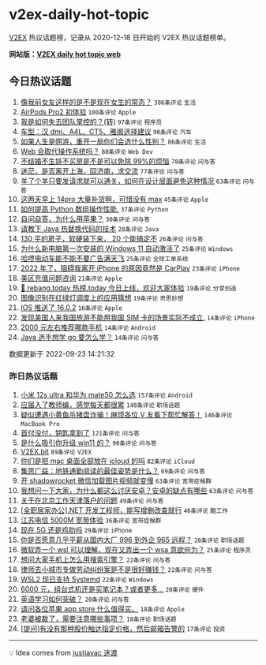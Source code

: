 # v2ex-daily-hot-topic

[V2EX](https://www.v2ex.com/) 热议话题榜，记录从 2020-12-18 日开始的 V2EX 热议话题榜单。

**网站版：[V2EX daily hot topic web](https://boojack.github.io/v2ex-daily-hot-topic-web/)**

## 今日热议话题

<!-- TODAY BEGIN -->

1. [像我前女友这样的是不是现在女生的常态？](https://www.v2ex.com/t/882353) `386条评论` `生活`
1. [AirPods Pro2 初体验](https://www.v2ex.com/t/882311) `100条评论` `Apple`
1. [我是如何失去团队掌控的？(转)](https://www.v2ex.com/t/882400) `97条评论` `程序员`
1. [车型：汉 dmi、A4L、CT5、雅阁选择建议](https://www.v2ex.com/t/882331) `90条评论` `汽车`
1. [如果人生是网游，重开一局你们会选什么性别？](https://www.v2ex.com/t/882380) `86条评论` `生活`
1. [Web 会取代操作系统吗？](https://www.v2ex.com/t/882341) `80条评论` `Web Dev`
1. [不结婚不生娃不买房是不是可以免除 99%的烦恼](https://www.v2ex.com/t/882436) `78条评论` `问与答`
1. [迷茫，是否离开上海，回济南，求交流](https://www.v2ex.com/t/882291) `77条评论` `问与答`
1. [羊了个羊只要发请求就可以通关，如何在设计层面避免这种情况](https://www.v2ex.com/t/882304) `63条评论` `问与答`
1. [这两天早上 14pro 大量补货啊，可惜没有 max](https://www.v2ex.com/t/882284) `45条评论` `Apple`
1. [如何提高 Python 数组操作性能.](https://www.v2ex.com/t/882441) `37条评论` `Python`
1. [自问自答，为什么用苹果？](https://www.v2ex.com/t/882376) `30条评论` `问与答`
1. [请教下 Java 热替换代码的技术](https://www.v2ex.com/t/882334) `28条评论` `Java`
1. [130 平的房子，软硬装下来， 20 个能搞定不](https://www.v2ex.com/t/882395) `26条评论` `问与答`
1. [为什么新电脑第一次安装的 Windows 11 自动激活了](https://www.v2ex.com/t/882459) `25条评论` `Windows`
1. [哈啰电动车能不能不要广告满天飞](https://www.v2ex.com/t/882292) `25条评论` `全球工单系统`
1. [2022 年了，阻碍我离开 iPhone 的原因竟然是 CarPlay](https://www.v2ex.com/t/882430) `23条评论` `iPhone`
1. [美区充值问题咨询](https://www.v2ex.com/t/882301) `21条评论` `Apple`
1. [🎉 rebang.today 热榜.today 今日上线，欢迎大家体验](https://www.v2ex.com/t/882419) `19条评论` `分享创造`
1. [图像识别在红绿灯调度上的应用猜想](https://www.v2ex.com/t/882288) `19条评论` `奇思妙想`
1. [IOS 推送了 16.0.2](https://www.v2ex.com/t/882299) `16条评论` `Apple`
1. [发现美国人来我国旅游不能用我国 SIM 卡的场景实际不成立.](https://www.v2ex.com/t/882468) `14条评论` `iPhone`
1. [2000 元左右推荐哪款手机](https://www.v2ex.com/t/882307) `14条评论` `Android`
1. [Java 选手想学 go 要怎么学？](https://www.v2ex.com/t/882285) `14条评论` `问与答`

数据更新于 2022-09-23 14:21:32

<!-- TODAY END -->

### 昨日热议话题

<!-- YESTERDAY BEGIN -->

1. [小米 12s ultra 和华为 mate50 怎么选](https://www.v2ex.com/t/882053) `157条评论` `Android`
1. [应届入了教师编，感觉每天都很累](https://www.v2ex.com/t/882102) `148条评论` `职场话题`
1. [疑似遭遇小黄鱼杀猪盘诈骗！麻烦各位 V 友看下帮忙解答！](https://www.v2ex.com/t/882020) `146条评论` `MacBook Pro`
1. [首付没付，钥匙拿到了](https://www.v2ex.com/t/882021) `121条评论` `问与答`
1. [是什么吸引你升级 win11 的？](https://www.v2ex.com/t/882017) `90条评论` `问与答`
1. [V2EX.bit](https://www.v2ex.com/t/882082) `89条评论` `V2EX`
1. [你们是把 mac 桌面全部放在 icloud 的吗](https://www.v2ex.com/t/882126) `82条评论` `iCloud`
1. [集思广益：地铁通勤阅读的最佳姿势是什么？](https://www.v2ex.com/t/882070) `69条评论` `问与答`
1. [开 shadowrocket 微信加载图片视频就变慢](https://www.v2ex.com/t/882023) `63条评论` `宽带症候群`
1. [我想问一下大家，为什么都这么讨厌安卓？安卓的缺点有哪些](https://www.v2ex.com/t/882163) `63条评论` `问与答`
1. [关于在北京工作天津落户的问题](https://www.v2ex.com/t/882069) `49条评论` `问与答`
1. [[全职居家办公].NET 开发工程师，能写增删改查就行](https://www.v2ex.com/t/882039) `46条评论` `酷工作`
1. [江苏电信 5000M 宽带体验](https://www.v2ex.com/t/882261) `36条评论` `宽带症候群`
1. [现在 5G 还是鸡肋吗](https://www.v2ex.com/t/882178) `29条评论` `iPhone`
1. [你是否愿意几乎平薪从国内大厂 996 到外企 965 远程？](https://www.v2ex.com/t/882172) `28条评论` `职场话题`
1. [微软弄一个 wsl 可以理解，现在又弄出一个 wsa 意欲何为？](https://www.v2ex.com/t/882207) `25条评论` `程序员`
1. [想问大家手机上怎么用搜索引擎？](https://www.v2ex.com/t/882191) `22条评论` `问与答`
1. [律师去小城市专做劳动纠纷案是不是很好赚钱？](https://www.v2ex.com/t/882155) `22条评论` `问与答`
1. [WSL2 现已支持 Systemd](https://www.v2ex.com/t/882117) `22条评论` `Windows`
1. [6000 元，组台式机还是买笔记本？或者更多...](https://www.v2ex.com/t/882247) `20条评论` `硬件`
1. [英语学习如何突破？](https://www.v2ex.com/t/882166) `20条评论` `问与答`
1. [请问各位苹果 app store 什么值得买。](https://www.v2ex.com/t/882154) `18条评论` `Apple`
1. [老婆被裁了，需要注意哪些事项？](https://www.v2ex.com/t/882077) `18条评论` `职场话题`
1. [[提问]有没有那种股价触达指定价格，然后邮箱告警的](https://www.v2ex.com/t/882125) `17条评论` `投资`

<!-- YESTERDAY END -->

---

💡 Idea comes from [justjavac 迷渡](https://github.com/justjavac/)
